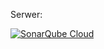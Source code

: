 Serwer:

[![SonarQube Cloud](https://sonarcloud.io/images/project_badges/sonarcloud-highlight.svg)](https://sonarcloud.io/summary/new_code?id=szymonf123_E-biznes_ex7_server)